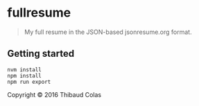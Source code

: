 fullresume
============

> My full resume in the JSON-based jsonresume.org format.

## Getting started

```
nvm install
npm install
npm run export
```

Copyright © 2016 Thibaud Colas
